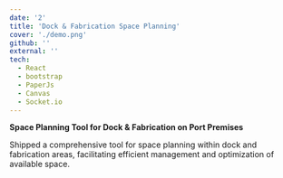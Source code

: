 ```yaml
---
date: '2'
title: 'Dock & Fabrication Space Planning'
cover: './demo.png'
github: ''
external: ''
tech:
  - React
  - bootstrap
  - PaperJs
  - Canvas
  - Socket.io
---
```


<b>Space Planning Tool for Dock & Fabrication on Port Premises</b>

Shipped a comprehensive tool for space planning within dock and fabrication areas, facilitating efficient management and optimization of available space.
